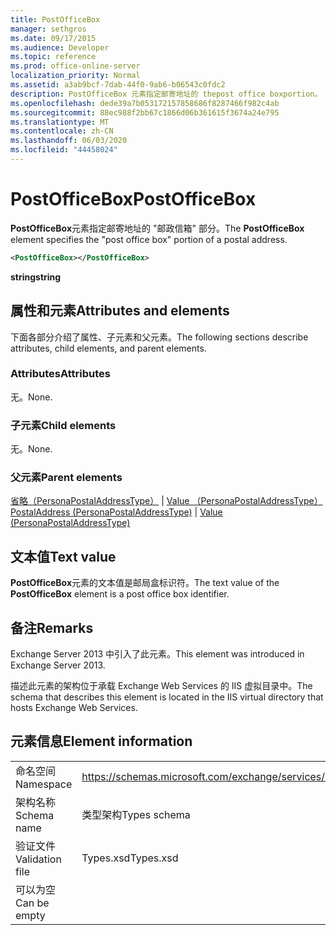 ```yaml
---
title: PostOfficeBox
manager: sethgros
ms.date: 09/17/2015
ms.audience: Developer
ms.topic: reference
ms.prod: office-online-server
localization_priority: Normal
ms.assetid: a3ab9bcf-7dab-44f0-9ab6-b06543c0fdc2
description: PostOfficeBox 元素指定邮寄地址的 thepost office boxportion。
ms.openlocfilehash: dede39a7b053172157858686f8287466f982c4ab
ms.sourcegitcommit: 88ec988f2bb67c1866d06b361615f3674a24e795
ms.translationtype: MT
ms.contentlocale: zh-CN
ms.lasthandoff: 06/03/2020
ms.locfileid: "44458024"
---
```

# <a name="postofficebox"></a><span data-ttu-id="fa83a-103">PostOfficeBox</span><span class="sxs-lookup"><span data-stu-id="fa83a-103">PostOfficeBox</span></span>

<span data-ttu-id="fa83a-104">**PostOfficeBox**元素指定邮寄地址的 "邮政信箱" 部分。</span><span class="sxs-lookup"><span data-stu-id="fa83a-104">The **PostOfficeBox** element specifies the "post office box" portion of a postal address.</span></span> 
  
```XML
<PostOfficeBox></PostOfficeBox>
```

 <span data-ttu-id="fa83a-105">**string**</span><span class="sxs-lookup"><span data-stu-id="fa83a-105">**string**</span></span>
## <a name="attributes-and-elements"></a><span data-ttu-id="fa83a-106">属性和元素</span><span class="sxs-lookup"><span data-stu-id="fa83a-106">Attributes and elements</span></span>

<span data-ttu-id="fa83a-107">下面各部分介绍了属性、子元素和父元素。</span><span class="sxs-lookup"><span data-stu-id="fa83a-107">The following sections describe attributes, child elements, and parent elements.</span></span>
  
### <a name="attributes"></a><span data-ttu-id="fa83a-108">Attributes</span><span class="sxs-lookup"><span data-stu-id="fa83a-108">Attributes</span></span>

<span data-ttu-id="fa83a-109">无。</span><span class="sxs-lookup"><span data-stu-id="fa83a-109">None.</span></span>
  
### <a name="child-elements"></a><span data-ttu-id="fa83a-110">子元素</span><span class="sxs-lookup"><span data-stu-id="fa83a-110">Child elements</span></span>

<span data-ttu-id="fa83a-111">无。</span><span class="sxs-lookup"><span data-stu-id="fa83a-111">None.</span></span>
  
### <a name="parent-elements"></a><span data-ttu-id="fa83a-112">父元素</span><span class="sxs-lookup"><span data-stu-id="fa83a-112">Parent elements</span></span>

<span data-ttu-id="fa83a-113">[省略（PersonaPostalAddressType）](postaladdress-personapostaladdresstype.md)  | [Value （PersonaPostalAddressType）](value-personapostaladdresstype.md)</span><span class="sxs-lookup"><span data-stu-id="fa83a-113">[PostalAddress (PersonaPostalAddressType)](postaladdress-personapostaladdresstype.md) | [Value (PersonaPostalAddressType)](value-personapostaladdresstype.md)</span></span>
  
## <a name="text-value"></a><span data-ttu-id="fa83a-114">文本值</span><span class="sxs-lookup"><span data-stu-id="fa83a-114">Text value</span></span>

<span data-ttu-id="fa83a-115">**PostOfficeBox**元素的文本值是邮局盒标识符。</span><span class="sxs-lookup"><span data-stu-id="fa83a-115">The text value of the **PostOfficeBox** element is a post office box identifier.</span></span> 
  
## <a name="remarks"></a><span data-ttu-id="fa83a-116">备注</span><span class="sxs-lookup"><span data-stu-id="fa83a-116">Remarks</span></span>

<span data-ttu-id="fa83a-117">Exchange Server 2013 中引入了此元素。</span><span class="sxs-lookup"><span data-stu-id="fa83a-117">This element was introduced in Exchange Server 2013.</span></span>
  
<span data-ttu-id="fa83a-118">描述此元素的架构位于承载 Exchange Web Services 的 IIS 虚拟目录中。</span><span class="sxs-lookup"><span data-stu-id="fa83a-118">The schema that describes this element is located in the IIS virtual directory that hosts Exchange Web Services.</span></span>
  
## <a name="element-information"></a><span data-ttu-id="fa83a-119">元素信息</span><span class="sxs-lookup"><span data-stu-id="fa83a-119">Element information</span></span>

|||
|:-----|:-----|
|<span data-ttu-id="fa83a-120">命名空间</span><span class="sxs-lookup"><span data-stu-id="fa83a-120">Namespace</span></span>  <br/> |https://schemas.microsoft.com/exchange/services/2006/types  <br/> |
|<span data-ttu-id="fa83a-121">架构名称</span><span class="sxs-lookup"><span data-stu-id="fa83a-121">Schema name</span></span>  <br/> |<span data-ttu-id="fa83a-122">类型架构</span><span class="sxs-lookup"><span data-stu-id="fa83a-122">Types schema</span></span>  <br/> |
|<span data-ttu-id="fa83a-123">验证文件</span><span class="sxs-lookup"><span data-stu-id="fa83a-123">Validation file</span></span>  <br/> |<span data-ttu-id="fa83a-124">Types.xsd</span><span class="sxs-lookup"><span data-stu-id="fa83a-124">Types.xsd</span></span>  <br/> |
|<span data-ttu-id="fa83a-125">可以为空</span><span class="sxs-lookup"><span data-stu-id="fa83a-125">Can be empty</span></span>  <br/> ||
   

